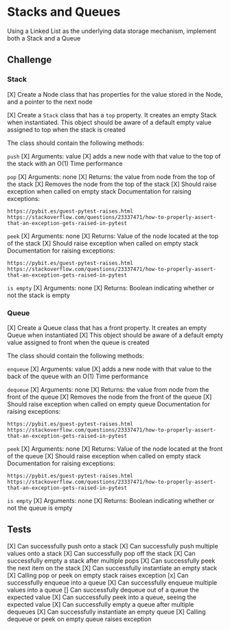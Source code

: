 # Stacks and Queues

Using a Linked List as the underlying data storage mechanism, implement both a Stack and a Queue

## Challenge

### Stack

[X] Create a Node class that has properties for the value stored in the Node, and a pointer to the next node

[X] Create a `Stack` class that has a `top` property. It creates an empty Stack when instantiated.
This object should be aware of a default empty value assigned to top when the stack is created

The class should contain the following methods:

`push`
[X] Arguments: value
[X] adds a new node with that value to the top of the stack with an O(1) Time performance

`pop`
[X] Arguments: none
[X] Returns: the value from node from the top of the stack
[X] Removes the node from the top of the stack
[X] Should raise exception when called on empty stack
Documentation for raising exceptions:

    https://pybit.es/guest-pytest-raises.html
    https://stackoverflow.com/questions/23337471/how-to-properly-assert-that-an-exception-gets-raised-in-pytest

`peek`
[X] Arguments: none
[X] Returns: Value of the node located at the top of the stack
[X] Should raise exception when called on empty stack
Documentation for raising exceptions:

    https://pybit.es/guest-pytest-raises.html
    https://stackoverflow.com/questions/23337471/how-to-properly-assert-that-an-exception-gets-raised-in-pytest

`is empty`
[X] Arguments: none
[X] Returns: Boolean indicating whether or not the stack is empty

### Queue

[X] Create a Queue class that has a front property. It creates an empty Queue when instantiated
[X] This object should be aware of a default empty value assigned to front when the queue is created

The class should contain the following methods:

`enqueue`
[X] Arguments: value
[X] adds a new node with that value to the back of the queue with an O(1) Time performance

`dequeue`
[X] Arguments: none
[X] Returns: the value from node from the front of the queue
[X] Removes the node from the front of the queue
[X] Should raise exception when called on empty queue
Documentation for raising exceptions:

    https://pybit.es/guest-pytest-raises.html
    https://stackoverflow.com/questions/23337471/how-to-properly-assert-that-an-exception-gets-raised-in-pytest

`peek`
[X] Arguments: none
[X] Returns: Value of the node located at the front of the queue
[X] Should raise exception when called on empty stack
Documentation for raising exceptions:

    https://pybit.es/guest-pytest-raises.html
    https://stackoverflow.com/questions/23337471/how-to-properly-assert-that-an-exception-gets-raised-in-pytest

`is empty`
[X] Arguments: none
[X] Returns: Boolean indicating whether or not the queue is empty

## Tests

[X] Can successfully push onto a stack
[X] Can successfully push multiple values onto a stack
[X] Can successfully pop off the stack
[X] Can successfully empty a stack after multiple pops
[X] Can successfully peek the next item on the stack
[X] Can successfully instantiate an empty stack
[X] Calling pop or peek on empty stack raises exception
[x] Can successfully enqueue into a queue
[X] Can successfully enqueue multiple values into a queue
[] Can successfully dequeue out of a queue the expected value
[X] Can successfully peek into a queue, seeing the expected value
[X] Can successfully empty a queue after multiple dequeues
[X] Can successfully instantiate an empty queue
[X] Calling dequeue or peek on empty queue raises exception
